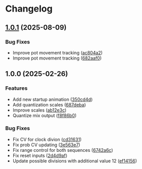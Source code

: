 # Changelog

## [1.0.1](https://github.com/wgd-modular/giardiniera-firmware/compare/v1.0.0...v1.0.1) (2025-08-09)


### Bug Fixes

* Improve pot movement tracking ([ac804a2](https://github.com/wgd-modular/giardiniera-firmware/commit/ac804a2a6c9ffcd9360423307f07e16798853259))
* Improve pot movement tracking ([682aaf0](https://github.com/wgd-modular/giardiniera-firmware/commit/682aaf067d99b34db8eb8cece697c422f83bb396))

## 1.0.0 (2025-02-26)


### Features

* Add new startup animation ([350cd4d](https://github.com/wgd-modular/giardiniera-firmware/commit/350cd4de3c3829e7abb8b51af622e26c8ef36872))
* Add quantization scales ([687deba](https://github.com/wgd-modular/giardiniera-firmware/commit/687deba3b2738aca9409e8f7cc6f682fbcbdda91))
* Improve scales ([ab12e3c](https://github.com/wgd-modular/giardiniera-firmware/commit/ab12e3ccaeeb79e14c0ffa42f03e739de9c96672))
* Quantize mix output ([f8f86b0](https://github.com/wgd-modular/giardiniera-firmware/commit/f8f86b09c8f184c140d1bd58d38dca57702b1176))


### Bug Fixes

* Fix CV for clock divion ([cd31631](https://github.com/wgd-modular/giardiniera-firmware/commit/cd31631a139712986a8d334a7e649b6bebb65c17))
* Fix prob CV updating ([3e563e7](https://github.com/wgd-modular/giardiniera-firmware/commit/3e563e7c1515a5d70841db8be1d53fddb706b0ef))
* Fix range control for both sequences ([6742a6c](https://github.com/wgd-modular/giardiniera-firmware/commit/6742a6c54d8b1608acb493a91a2add63d72ffefb))
* Fix reset inputs ([2d4d9af](https://github.com/wgd-modular/giardiniera-firmware/commit/2d4d9af0e2b9af89dcac11d93fa03be429bb17e3))
* Update possible divisions with additional value 12 ([ef14156](https://github.com/wgd-modular/giardiniera-firmware/commit/ef14156d78107f87c991c83e5eb5283b387d71de))
